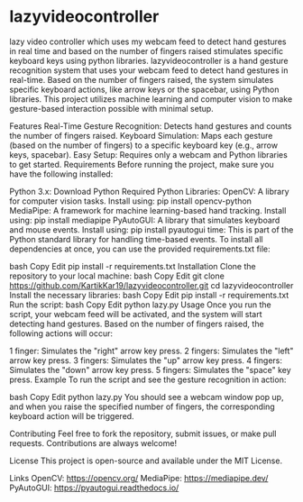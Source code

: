 # lazyvideocontroller
lazy video controller which uses my webcam feed to detect hand gestures in real time and based on the number of fingers raised stimulates specific keyboard keys using python libraries. 
lazyvideocontroller is a hand gesture recognition system that uses your webcam feed to detect hand gestures in real-time. Based on the number of fingers raised, the system simulates specific keyboard actions, like arrow keys or the spacebar, using Python libraries. This project utilizes machine learning and computer vision to make gesture-based interaction possible with minimal setup.

Features
Real-Time Gesture Recognition: Detects hand gestures and counts the number of fingers raised.
Keyboard Simulation: Maps each gesture (based on the number of fingers) to a specific keyboard key (e.g., arrow keys, spacebar).
Easy Setup: Requires only a webcam and Python libraries to get started.
Requirements
Before running the project, make sure you have the following installed:

Python 3.x: Download Python
Required Python Libraries:
OpenCV: A library for computer vision tasks.
Install using: pip install opencv-python
MediaPipe: A framework for machine learning-based hand tracking.
Install using: pip install mediapipe
PyAutoGUI: A library that simulates keyboard and mouse events.
Install using: pip install pyautogui
time: This is part of the Python standard library for handling time-based events.
To install all dependencies at once, you can use the provided requirements.txt file:

bash
Copy
Edit
pip install -r requirements.txt
Installation
Clone the repository to your local machine:
bash
Copy
Edit
git clone https://github.com/KartikKar19/lazyvideocontroller.git
cd lazyvideocontroller
Install the necessary libraries:
bash
Copy
Edit
pip install -r requirements.txt
Run the script:
bash
Copy
Edit
python lazy.py
Usage
Once you run the script, your webcam feed will be activated, and the system will start detecting hand gestures. Based on the number of fingers raised, the following actions will occur:

1 finger: Simulates the "right" arrow key press.
2 fingers: Simulates the "left" arrow key press.
3 fingers: Simulates the "up" arrow key press.
4 fingers: Simulates the "down" arrow key press.
5 fingers: Simulates the "space" key press.
Example
To run the script and see the gesture recognition in action:

bash
Copy
Edit
python lazy.py
You should see a webcam window pop up, and when you raise the specified number of fingers, the corresponding keyboard action will be triggered.

Contributing
Feel free to fork the repository, submit issues, or make pull requests. Contributions are always welcome!

License
This project is open-source and available under the MIT License.

Links
OpenCV: https://opencv.org/
MediaPipe: https://mediapipe.dev/
PyAutoGUI: https://pyautogui.readthedocs.io/
